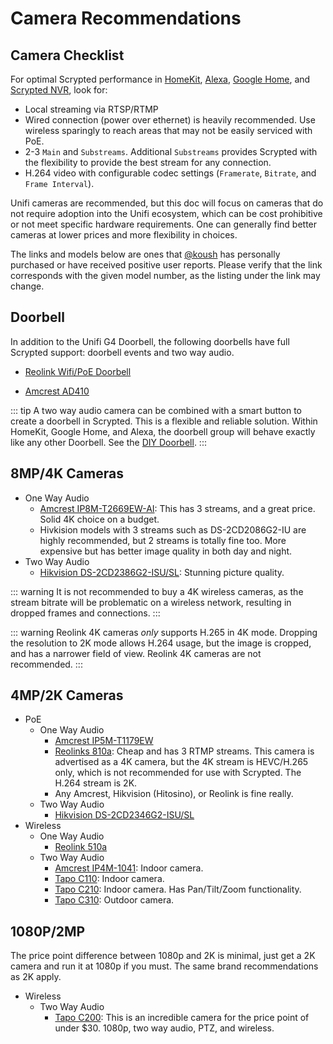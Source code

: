 # Camera Recommendations

## Camera Checklist

For optimal Scrypted performance in [HomeKit](/homekit), [Alexa](/alexa), [Google Home](/google-home), and [Scrypted NVR](/scrypted-nvr/), look for:
  * Local streaming via RTSP/RTMP
  * Wired connection (power over ethernet) is heavily recommended. Use wireless sparingly to reach areas that may not be easily serviced with PoE.
  * 2-3 `Main` and `Substreams`. Additional `Substreams` provides Scrypted with the flexibility to provide the best stream for any connection.
  * H.264 video with configurable codec settings (`Framerate`, `Bitrate`, and `Frame Interval`).

Unifi cameras are recommended, but this doc will focus on cameras that do not require adoption into the Unifi ecosystem, which can be cost prohibitive or not meet specific hardware requirements. One can generally find better cameras at lower prices and more flexibility in choices.

The links and models below are ones that [@koush](https://github.com/koush) has personally purchased or have received positive user reports. Please verify that the link corresponds with the given model number, as the listing under the link may change.

## Doorbell

In addition to the Unifi G4 Doorbell, the following doorbells have full Scrypted support: doorbell events and two way audio.

* [Reolink Wifi/PoE Doorbell](https://www.amazon.com/REOLINK-Doorbell-Detection-Storage-Assistant/dp/B0B7S3JSG7/ref=sr_1_3?hvadid=623182026151&hvdev=c&hvlocphy=9061303&hvnetw=g&hvqmt=e&hvrand=4474805440243407911&hvtargid=kwd-1392011983863&hydadcr=18883_13355422&keywords=reolink+camera+doorbell&qid=1681099620&sr=8-3&ufe=app_do%3Aamzn1.fos.18ed3cb5-28d5-4975-8bc7-93deae8f9840)

* [Amcrest AD410](https://www.amazon.com/Amcrest-Doorbell-Detection-Weatherproof-Wide-Angle/dp/B091KMT9GB/ref=sr_1_1?crid=1Y6SVFORAH6GS&keywords=ad410&qid=1669356288&s=electronics&sprefix=ad410%2Celectronics%2C145&sr=1-1&ufe=app_do%3Aamzn1.fos.18ed3cb5-28d5-4975-8bc7-93deae8f9840)

::: tip
A two way audio camera can be combined with a smart button to create a doorbell in Scrypted. This is a flexible and reliable solution. Within HomeKit, Google Home, and Alexa, the doorbell group will behave exactly like any other Doorbell. See the [DIY Doorbell](https://github.com/koush/scrypted/wiki/Do-It-Yourself-Doorbell).
:::

## 8MP/4K Cameras

  * One Way Audio
    * [Amcrest IP8M-T2669EW-AI](https://www.amazon.com/gp/product/B08CWGJY37/ref=ppx_yo_dt_b_search_asin_title?ie=UTF8&psc=1): This has 3 streams, and a great price. Solid 4K choice on a budget.
    * Hivkision models with 3 streams such as DS-2CD2086G2-IU are highly recommended, but 2 streams is totally fine too. More expensive but has better image quality in both day and night.
  * Two Way Audio
    * [Hikvision DS-2CD2386G2-ISU/SL](https://www.amazon.com/Hikvision-DS-2CD2386G2-ISU-SL-AcuSense-Original/dp/B09JJWYQJ5/ref=sr_1_1_sspa?crid=GV0C06DJSRXA&keywords=DS-2CD2386G2-ISU%2FSL&qid=1689003265&sprefix=ds-2cd2386g2-isu%2Fsl%2Caps%2C192&sr=8-1-spons&ufe=app_do%3Aamzn1.fos.18ed3cb5-28d5-4975-8bc7-93deae8f9840&sp_csd=d2lkZ2V0TmFtZT1zcF9hdGY&psc=1): Stunning picture quality.

::: warning
It is not recommended to buy a 4K wireless cameras, as the stream bitrate will be problematic on a wireless network, resulting in dropped frames and connections.
:::

::: warning
Reolink 4K cameras *only* supports H.265 in 4K mode. Dropping the resolution to 2K mode allows H.264 usage, but the image is cropped, and has a narrower field of view. Reolink 4K cameras are not recommended.
:::

## 4MP/2K Cameras

  * PoE
    * One Way Audio
      * [Amcrest IP5M-T1179EW](https://www.amazon.com/Amcrest-5-Megapixel-NightVision-Weatherproof-IP5M-T1179EW-28MM/dp/B083G9KT4C/ref=sr_1_2_sspa?crid=3GF8K377TKHYI&keywords=amcrest+4mp&qid=1669361597&sprefix=amcrest+4mp%2Caps%2C156&sr=8-2-spons&sp_csd=d2lkZ2V0TmFtZT1zcF9hdGY&psc=1)
      * [Reolinks 810a](https://www.amazon.com/REOLINK-Detection-Timelapse-Recording-RLC-810A/dp/B07K74GWX5/ref=sr_1_1_sspa?crid=3HM3VPTXYPTQO&keywords=reolink%2B4K%2Bpoe&qid=1689003324&sprefix=reolink%2B4K%2Bpo%2Caps%2C136&sr=8-1-spons&ufe=app_do%3Aamzn1.fos.18ed3cb5-28d5-4975-8bc7-93deae8f9840&sp_csd=d2lkZ2V0TmFtZT1zcF9hdGY&th=1): Cheap and has 3 RTMP streams. This camera is advertised as a 4K camera, but the 4K stream is HEVC/H.265 only, which is not recommended for use with Scrypted. The H.264 stream is 2K.
      * Any Amcrest, Hikvision (Hitosino), or Reolink is fine really.
    * Two Way Audio
      * [Hikvision DS-2CD2346G2-ISU/SL](https://www.amazon.com/HITOSINO-Acusense-Darkfighter-Camera-Built/dp/B092MGTHNS/ref=sr_1_10?crid=1SNGDCXTCUTQ7&keywords=hitosino%2Btwo%2Bway&qid=1669354931&s=electronics&sprefix=hitosino%2Btwo%2Bway%2Celectronics%2C105&sr=1-10&ufe=app_do%3Aamzn1.fos.18ed3cb5-28d5-4975-8bc7-93deae8f9840&th=1)
  * Wireless
    * One Way Audio
      * [Reolink 510a](https://www.amazon.com/Security-Security-2-4-Detection-Waterproof-RLC-510WA/dp/B08PYN7TS2/ref=sr_1_1_sspa?crid=3C6EUD88K8I8S&keywords=reolink+2K+wireless&qid=1689004037&sprefix=reolink+2k+wireles%2Caps%2C129&sr=8-1-spons&ufe=app_do%3Aamzn1.fos.18ed3cb5-28d5-4975-8bc7-93deae8f9840&sp_csd=d2lkZ2V0TmFtZT1zcF9hdGY&psc=1)
    * Two Way Audio
      * [Amcrest IP4M-1041](https://www.amazon.com/Amcrest-UltraHD-Security-4-Megapixel-IP4M-1041W/dp/B095XD17K5/ref=sr_1_1_sspa?crid=27ASRHBUE0BM4&keywords=4mp+amcrest&qid=1669355229&s=electronics&sprefix=4mp+amcrest%2Celectronics%2C107&sr=1-1-spons&ufe=app_do%3Aamzn1.fos.18ed3cb5-28d5-4975-8bc7-93deae8f9840&sp_csd=d2lkZ2V0TmFtZT1zcF9hdGY&psc=1): Indoor camera.
      * [Tapo C110](https://www.amazon.com/smart-indoor-security-camera-tapo/dp/B09YL5G1Y8/ref=sr_1_6?hvadid=570485739804&hvdev=c&hvlocphy=9033320&hvnetw=g&hvqmt=e&hvrand=12813899484270259277&hvtargid=kwd-822050146986&hydadcr=10039_13478011&keywords=tapo%2Bc200&qid=1689003849&sr=8-6&th=1): Indoor camera.
      * [Tapo C210](https://www.amazon.com/indoor-pet-wifi-camera-tapo/dp/B09Y8TLP25/ref=sr_1_2?crid=499XUYK8UKNR&keywords=tapo%2Bc210&qid=1689003913&s=electronics&sprefix=tapo%2Bc210%2Celectronics%2C128&sr=1-2&th=1): Indoor camera. Has Pan/Tilt/Zoom functionality.
      * [Tapo C310](https://www.amazon.com/security-camera-wireless-outdoor-tapo/dp/B08LHG2W7Y/ref=asc_df_B08LHG2W7Y/?tag=hyprod-20&linkCode=df0&hvadid=600153859656&hvpos=&hvnetw=g&hvrand=18132377741092454297&hvpone=&hvptwo=&hvqmt=&hvdev=c&hvdvcmdl=&hvlocint=&hvlocphy=9033320&hvtargid=pla-1129824239938&th=1): Outdoor camera.

## 1080P/2MP

The price point difference between 1080p and 2K is minimal, just get a 2K camera and run it at 1080p if you must. The same brand recommendations as 2K apply.

  * Wireless
    * Two Way Audio
      * [Tapo C200](https://www.amazon.com/dp/B0829KDY9X?psc=1&ref=ppx_yo2ov_dt_b_product_details): This is an incredible camera for the price point of under $30. 1080p, two way audio, PTZ, and wireless.
